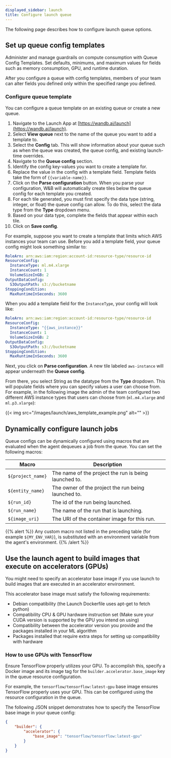 ```yaml
---
displayed_sidebar: launch
title: Configure launch queue
---
```


The following page describes how to configure launch queue options.

## Set up queue config templates
Administer and manage guardrails on compute consumption with Queue Config Templates. Set defaults, minimums, and maximum values for fields such as memory consumption, GPU, and runtime duration.

After you configure a queue with config templates, members of your team can alter fields you defined only within the specified range you defined.

### Configure queue template
You can configure a queue template on an existing queue or create a new queue.  

1. Navigate to the Launch App at [https://wandb.ai/launch](https://wandb.ai/launch).
2. Select **View queue** next to the name of the queue you want to add a template to.
3. Select the **Config** tab. This will show information about your queue such as when the queue was created, the queue config, and existing launch-time overrides.
4. Navigate to the **Queue config** section.
5. Identify the config key-values you want to create a template for. 
6. Replace the value in the config with a template field. Template fields take the form of `{{variable-name}}`. 
7. Click on the **Parse configuration** button. When you parse your configuration, W&B will automatically create tiles below the queue config for each template you created.
8. For each tile generated, you must first specify the data type (string, integer, or float) the queue config can allow. To do this, select the data type from the **Type** dropdown menu.
9. Based on your data type, complete the fields that appear within each tile.
10. Click on **Save config**.


For example, suppose you want to create a template that limits which AWS instances your team can use. Before you add a template field, your queue config might look something similar to:

```yaml title="launch config"
RoleArn: arn:aws:iam:region:account-id:resource-type/resource-id
ResourceConfig:
  InstanceType: ml.m4.xlarge
  InstanceCount: 1
  VolumeSizeInGB: 2
OutputDataConfig:
  S3OutputPath: s3://bucketname
StoppingCondition:
  MaxRuntimeInSeconds: 3600
```

When you add a template field for the `InstanceType`, your config will look like:

```yaml title="launch config"
RoleArn: arn:aws:iam:region:account-id:resource-type/resource-id
ResourceConfig:
  InstanceType: "{{aws_instance}}"
  InstanceCount: 1
  VolumeSizeInGB: 2
OutputDataConfig:
  S3OutputPath: s3://bucketname
StoppingCondition:
  MaxRuntimeInSeconds: 3600
```


Next, you click on **Parse configuration**. A new tile labeled `aws-instance` will appear underneath the **Queue config**. 

From there, you select String as the datatype from the **Type** dropdown. This will populate fields where you can specify values a user can choose from. For example, in the following image the admin of the team configured two different AWS instance types that users can choose from (`ml.m4.xlarge` and `ml.p3.xlarge`):

{{< img src="/images/launch/aws_template_example.png" alt="" >}}



## Dynamically configure launch jobs
Queue configs can be dynamically configured using macros that are evaluated when the agent dequeues a job from the queue. You can set the following macros:

| Macro             | Description                                           |
|-------------------|-------------------------------------------------------|
| `${project_name}` | The name of the project the run is being launched to. |
| `${entity_name}`  | The owner of the project the run being launched to.   |
| `${run_id}`       | The id of the run being launched.                     |
| `${run_name}`     | The name of the run that is launching.                |
| `${image_uri}`    | The URI of the container image for this run.          |

{{% alert %}}
Any custom macro not listed in the preceding table (for example `${MY_ENV_VAR}`), is substituted with an environment variable from the agent's environment.
{{% /alert %}}

## Use the launch agent to build images that execute on accelerators (GPUs)
You might need to specify an accelerator base image if you use launch to build images that are executed in an accelerator environment.

This accelerator base image must satisfy the following requirements:

- Debian compatibility (the Launch Dockerfile uses apt-get to fetch python)
- Compatibility CPU & GPU hardware instruction set (Make sure your CUDA version is supported by the GPU you intend on using)
- Compatibility between the accelerator version you provide and the packages installed in your ML algorithm
- Packages installed that require extra steps for setting up compatibility with hardware

### How to use GPUs with TensorFlow

Ensure TensorFlow properly utilizes your GPU. To accomplish this, specify a Docker image and its image tag for the `builder.accelerator.base_image` key in the queue resource configuration.

For example, the `tensorflow/tensorflow:latest-gpu` base image ensures TensorFlow properly uses your GPU. This can be configured using the resource configuration in the queue.

The following JSON snippet demonstrates how to specify the TensorFlow base image in your queue config:

```json title="Queue config"
{
    "builder": {
        "accelerator": {
            "base_image": "tensorflow/tensorflow:latest-gpu"
        }
    }
}
```